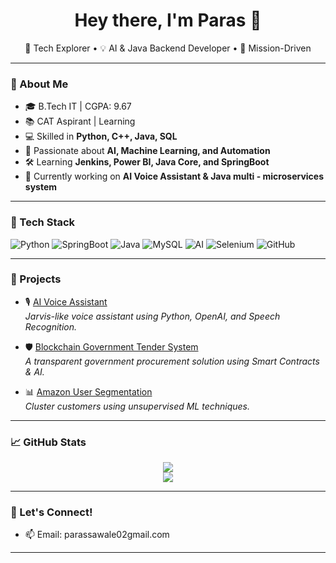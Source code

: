 <h1 align="center">Hey there, I'm Paras 👋</h1>

<p align="center">
  🚀 Tech Explorer • 💡 AI & Java Backend Developer • 🎯 Mission-Driven
</p>

---

### 🧠 About Me

- 🎓 B.Tech IT | CGPA: 9.67
- 📚 CAT Aspirant | Learning 
- 💻 Skilled in **Python, C++, Java, SQL**
- 🤖 Passionate about **AI, Machine Learning, and Automation**
- 🛠️ Learning **Jenkins, Power BI, Java Core, and SpringBoot**
- 🌱 Currently working on **AI Voice Assistant & Java multi - microservices system**

---

### 🧰 Tech Stack

![Python](https://img.shields.io/badge/-Python-333?style=flat&logo=python)
![SpringBoot](https://img.shields.io/badge/-Springboot-333?style=flat&logo=Springboot)
![Java](https://img.shields.io/badge/-Java-333?style=flat&logo=java)
![MySQL](https://img.shields.io/badge/-MySQL-333?style=flat&logo=mysql)
![AI](https://img.shields.io/badge/-AI%20BI-333?style=flat&logo=AI)
![Selenium](https://img.shields.io/badge/-Selenium-333?style=flat&logo=selenium)
![GitHub](https://img.shields.io/badge/-GitHub-333?style=flat&logo=github)

---

### 🚀 Projects

- 🎙️ [AI Voice Assistant](https://github.com/YOUR_USERNAME/AI-Voice-Assistant)  
  *Jarvis-like voice assistant using Python, OpenAI, and Speech Recognition.*

- 🛡️ [Blockchain Government Tender System](#)  
  *A transparent government procurement solution using Smart Contracts & AI.*

- 📊 [Amazon User Segmentation](#)  
  *Cluster customers using unsupervised ML techniques.*

---

### 📈 GitHub Stats

<p align="center">
  <img src="https://github-readme-stats.vercel.app/api?username=parassawale&show_icons=true&theme=tokyonight" />
  <br />
  <img src="https://github-readme-streak-stats.herokuapp.com/?user=parassawale&theme=tokyonight" />
</p>

---

### 🤝 Let's Connect!


- 📫 Email: parassawale02gmail.com

---
